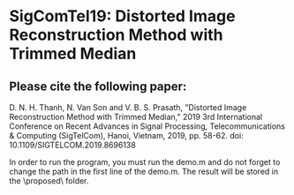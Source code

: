 # SigComTel19: Distorted Image Reconstruction Method with Trimmed Median

## Please cite the following paper:

D. N. H. Thanh, N. Van Son and V. B. S. Prasath, "Distorted Image Reconstruction Method with Trimmed Median," 2019 3rd International Conference on Recent Advances in Signal Processing, Telecommunications & Computing (SigTelCom), Hanoi, Vietnam, 2019, pp. 58-62.
doi: 10.1109/SIGTELCOM.2019.8696138


In order to run the program, you must run the demo.m and do not forget to change the path in the first line of the demo.m. The result will be stored in the \proposed\ folder.
